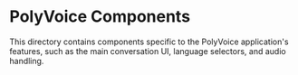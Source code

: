 # PolyVoice Components

This directory contains components specific to the PolyVoice application's features, such as the main conversation UI, language selectors, and audio handling.
